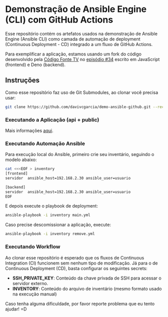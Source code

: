 # Demonstração de Ansible Engine (CLI) com GitHub Actions

Esse repositório contém os artefatos usados na demonstração de Ansible Engine (Ansible CLI) como camada de automação de deployment (Continuous Deployment - CD) integrado a um fluxo de GitHub Actions.

Para exemplificar a aplicação, estamos usando um fork do código desenvolvido pela [Código Fonte TV](https://www.youtube.com/user/codigofontetv) no [episódio #34](https://www.youtube.com/watch?v=ooLEpm4CXBY) escrito em JavaScript (frontend) e Deno (backend).

## Instruções

Como esse repositório faz uso de Git Submodules, ao clonar você precisa usar:

```bash
git clone https://github.com/davivcgarcia/demo-ansible-github.git --recursive
```

### Executando a Aplicação (api + public)

Mais informações [aqui](https://github.com/davivcgarcia/youtube-chapter-extractor/blob/master/README.md).

### Executando Automação Ansible

Para execução local do Ansible, primeiro crie seu inventário, seguindo o modelo abaixo:

```bash
cat <<<EOF > inventory
[frontend]
servidor  ansible_host=192.168.2.30 ansible_user=usuario

[backend]
servidor  ansible_host=192.168.2.30 ansible_user=usuario
EOF
```

E depois execute o playbook de deployment:

```bash
ansible-playbook -i inventory main.yml
```

Caso precise descomissionar a aplicação, execute:

```bash
ansible-playbook -i inventory remove.yml
```

### Executando Workflow

Ao clonar esse repositório é esperado que os fluxos de Continuous Integration (CI) funcionem sem nenhum tipo de modificação. Já para o de Continuous Deployment (CD), basta configurar os seguintes secrets:

- **SSH_PRIVATE_KEY**: Conteúdo da chave privada de SSH para acessar o servidor externo.
- **INVENTORY**: Conteúdo do arquivo de inventário (mesmo formato usado na execução manual)

Caso tenha alguma dificuldade, por favor reporte problema que eu tento ajudar! =D
